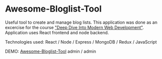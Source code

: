 # Awesome-Bloglist-Tool
Useful tool to create and manage blog lists. This application was done as an excercise for the course ["Deep Dive Into Modern Web Development"](https://fullstackopen.com/en). Application uses React frontend and node backend.

Technologies used: React / Node / Express / MongoDB / Redux / JavaScript

DEMO: [Awesome-Bloglist-Tool](https://awesome-bloglist-tool.herokuapp.com/) 
admin / admin
